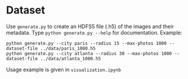 # Dataset

Use `generate.py` to create an HDFS5 file (.h5) of the images and their metadata. Type `python generate.py --help` for documentation. Example:

```
python generate.py --city paris --radius 15 --max-photos 1000 --dataset-file ../data/paris_1000.h5
python generate.py --city atlanta --radius 30 --max-photos 1000 --dataset-file ../data/atlanta_1000.h5
```

Usage example is given in `visualization.ipynb`